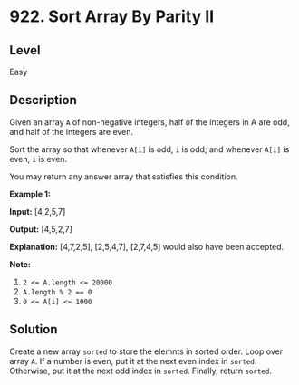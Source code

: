 # 922. Sort Array By Parity II
## Level
Easy

## Description
Given an array `A` of non-negative integers, half of the integers in A are odd, and half of the integers are even.

Sort the array so that whenever `A[i]` is odd, `i` is odd; and whenever `A[i]` is even, `i` is even.

You may return any answer array that satisfies this condition.

**Example 1:**

**Input:** [4,2,5,7]

**Output:** [4,5,2,7]

**Explanation:** [4,7,2,5], [2,5,4,7], [2,7,4,5] would also have been accepted.

**Note:**

1. `2 <= A.length <= 20000`
2. `A.length % 2 == 0`
3. `0 <= A[i] <= 1000`

## Solution
Create a new array `sorted` to store the elemnts in sorted order. Loop over array `A`. If a number is even, put it at the next even index in `sorted`. Otherwise, put it at the next odd index in `sorted`. Finally, return `sorted`.
